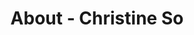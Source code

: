 ---
id: christine_so
permalink: "/about/christine_so"
full_name: Christine So
title: About - Christine So
role: Sr. Proposal Manager
image: christine_so_color.jpg
about: Christine is a growth expert with deep expertise in managing proposals, contracts,
  marketing, technical writing, and business development. She has a passion for breaking
  the status quo of traditional government proposals with creativity, visual aesthetics,
  and plain language. When not working to meet ever growing deadlines, she enjoys
  reading, writing, and exploring new cities.
github: https://github.com/raft-cso
linkedin: https://www.linkedin.com/in/christinekobayashi/
featimg: "/assets/aboutBanner1.jpg"
layout: about/profile
---